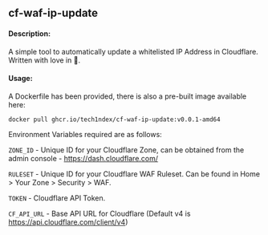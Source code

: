 ## cf-waf-ip-update

#### Description:

A simple tool to automatically update a whitelisted IP Address in Cloudflare. Written with love in 🐍.

#### Usage:

A Dockerfile has been provided, there is also a pre-built image available here:

```
docker pull ghcr.io/tech1ndex/cf-waf-ip-update:v0.0.1-amd64
```

Environment Variables required are as follows:

`ZONE_ID` - Unique ID for your Cloudflare Zone, can be obtained from the admin console - https://dash.cloudflare.com/

`RULESET` - Unique ID for your Cloudflare WAF Ruleset. Can be found in Home > Your Zone > Security > WAF.

`TOKEN` - Cloudflare API Token.

`CF_API_URL` - Base API URL for Cloudflare (Default v4 is https://api.cloudflare.com/client/v4)
